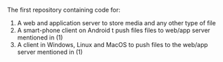 The first repository containing code for:
1) A web and application server to store media and any other type of file
2) A smart-phone client on Android t push files files to web/app server mentioned in (1)
3) A client in Windows, Linux and MacOS to push files to the web/app server mentioned in (1)
